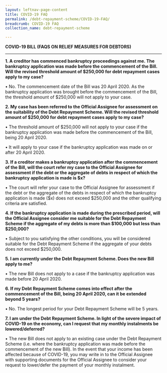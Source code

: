 ```yaml
---
layout: leftnav-page-content
title: COVID-19 FAQ
permalink: /debt-repayment-scheme/COVID-19-FAQ/
breadcrumb: COVID-19 FAQ
collection_name: debt-repayment-scheme

---
```


**COVID-19 BILL (FAQS ON RELIEF MEASURES FOR DEBTORS)**<br>

---


**1.	A creditor has commenced bankruptcy proceedings against me. The bankruptcy application was made before the commencement of the Bill. Will the revised threshold amount of $250,000 for debt repayment cases apply to my case?**<br>

•	No. The commencement date of the Bill was 20 April 2020. As the bankruptcy application was brought before the commencement of the Bill, the threshold amount of $250,000 will not apply to your case.<br>



**2.	My case has been referred to the Official Assignee for assessment on the suitability of the Debt Repayment Scheme. Will the revised threshold amount of $250,000 for debt repayment cases apply to my case?**<br>

•	The threshold amount of $250,000 will not apply to your case if the bankruptcy application was made before the commencement of the Bill, being 20 April 2020.<br>

•	It will apply to your case if the bankruptcy application was made on or after 20 April 2020.<br>


**3.	If a creditor makes a bankruptcy application after the commencement of the Bill, will the court refer my case to the Official Assignee for assessment if the debt or the aggregate of debts in respect of which the bankruptcy application is made is $x?**<br>

•	The court will refer your case to the Official Assignee for assessment if the debt or the aggregate of the debts in respect of which the bankruptcy application is made ($x) does not exceed $250,000 and the other qualifying criteria are satisfied.<br>



**4.	If the bankruptcy application is made during the prescribed period, will the Official Assignee consider me suitable for the Debt Repayment Scheme if the aggregate of my debts is more than $100,000 but less than $250,000?**<br>

•	Subject to you satisfying the other conditions, you will be considered suitable for the Debt Repayment Scheme if the aggregate of your debts does not exceed $250,000.<br>


**5.	I am currently under the Debt Repayment Scheme. Does the new Bill apply to me?**<br>

•	The new Bill does not apply to a case if the bankruptcy application was made before 20 April 2020.<br>



**6.	If my Debt Repayment Scheme comes into effect after the commencement of the Bill, being 20 April 2020, can it be extended beyond 5 years?**<br>

•	No. The longest period for your Debt Repayment Scheme will be 5 years.<br>



**7.	I am under the Debt Repayment Scheme. In light of the severe impact of COVID-19 on the economy, can I request that my monthly instalments be lowered/deferred?**<br>

•	The new Bill does not apply to an existing case under the Debt Repayment Scheme (i.e. where the bankruptcy application was made before the commencement of the new Bill). In the event that your income has been affected because of COVID-19, you may write in to the Official Assignee with supporting documents for the Official Assignee to consider your request to lower/defer the payment of your monthly instalment.

<br>
